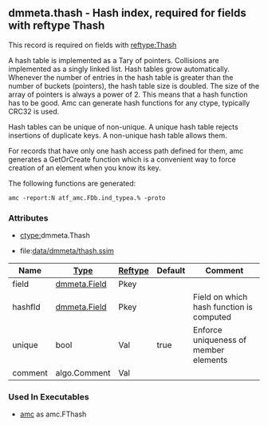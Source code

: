 ## dmmeta.thash - Hash index, required for fields with reftype Thash
<a href="#dmmeta-thash"></a>

This record is required on fields with [reftype:Thash](/txt/exe/amc/reftypes.md#thash)

A hash table is implemented as a Tary of pointers.
Collisions are implemented as a singly linked list.
Hash tables grow automatically.
Whenever the number of entries in the hash table is greater
than the number of buckets (pointers), the hash table size is doubled.
The size of the array of pointers is always a power of 2. This means that a hash function has
to be good. Amc can generate hash functions for any ctype, typically CRC32 is used.

Hash tables can be unique of non-unique. A unique hash table rejects insertions of duplicate keys.
A non-unique hash table allows them.

For records that have only one hash access path defined for them, amc generates a GetOrCreate function
which is a convenient way to force creation of an element when you know its key.

The following functions are generated:
```
amc -report:N atf_amc.FDb.ind_typea.% -proto
```

### Attributes
<a href="#attributes"></a>
* [ctype:](/txt/ssimdb/dmmeta/ctype.md)dmmeta.Thash

* file:[data/dmmeta/thash.ssim](/data/dmmeta/thash.ssim)

|Name|[Type](/txt/ssimdb/dmmeta/ctype.md)|[Reftype](/txt/ssimdb/dmmeta/reftype.md)|Default|Comment|
|---|---|---|---|---|
|field|[dmmeta.Field](/txt/ssimdb/dmmeta/field.md)|Pkey|
|hashfld|[dmmeta.Field](/txt/ssimdb/dmmeta/field.md)|Pkey||Field on which hash function is computed|
|unique|bool|Val|true|Enforce uniqueness of member elements|
|comment|algo.Comment|Val|

### Used In Executables
<a href="#used-in-executables"></a>
* [amc](/txt/exe/amc/README.md) as amc.FThash


